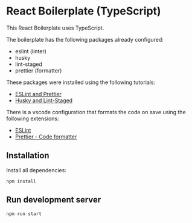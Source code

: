 # React Boilerplate (TypeScript)

This React Boilerplate uses TypeScript.

The boilerplate has the following packages already configured:
- eslint (linter)
- husky
- lint-staged
- prettier (formatter)

These packages were installed using the following tutorials:
- [ESLint and Prettier](https://javascript.plainenglish.io/setting-eslint-and-prettier-on-a-react-typescript-project-2021-22993565edf9)
- [Husky and Lint-Staged](https://javascript.plainenglish.io/husky-lint-staged-on-a-react-typescript-project-automate-validation-before-submitting-your-code-8d388e63be70)

There is a vscode configuration that formats the code on save using the following extensions:
- [ESLint](https://marketplace.visualstudio.com/items?itemName=dbaeumer.vscode-eslint)
- [Prettier - Code formatter](https://marketplace.visualstudio.com/items?itemName=esbenp.prettier-vscode)


## Installation
Install all dependencies:
```
npm install
```

## Run development server
```
npm run start
```

